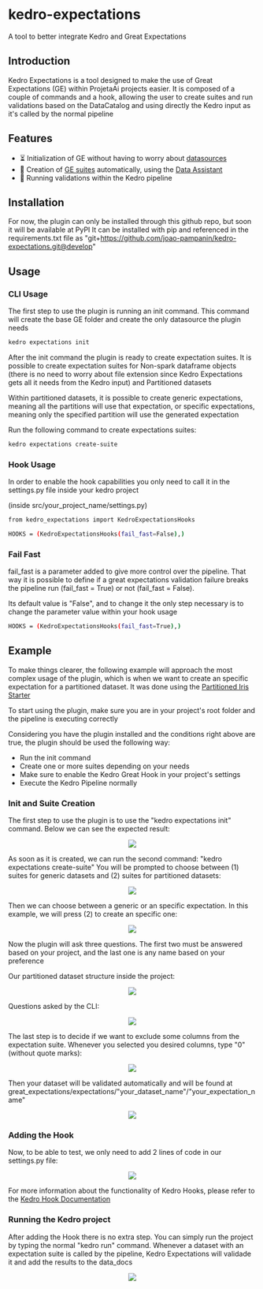 # kedro-expectations
A tool to better integrate Kedro and Great Expectations

## Introduction

Kedro Expectations is a tool designed to make the use of Great Expectations (GE) within ProjetaAi projects easier. It is composed of a couple of commands and a hook, allowing the user to create suites and run validations based on the DataCatalog and using directly the Kedro input as it's called by the normal pipeline

## Features

- ⏳ Initialization of GE without having to worry about [datasources](https://docs.greatexpectations.io/docs/terms/datasource)
- 🎯 Creation of [GE suites](https://docs.greatexpectations.io/docs/terms/expectation_suite/) automatically, using the [Data Assistant](https://docs.greatexpectations.io/docs/terms/data_assistant/)
- 🚀 Running validations within the Kedro pipeline

## Installation

For now, the plugin can only be installed through this github repo, but soon it will be available at PyPI
It can be installed with pip and referenced in the requirements.txt file as "git+https://github.com/joao-pampanin/kedro-expectations.git@develop"

## Usage

### CLI Usage

The first step to use the plugin is running an init command. This command will create the base GE folder and create the only datasource the plugin needs

```bash
kedro expectations init
```

After the init command the plugin is ready to create expectation suites. It is possible to create expectation suites for Non-spark dataframe objects (there is no need to worry about file extension since Kedro Expectations gets all it needs from the Kedro input) and Partitioned datasets

Within partitioned datasets, it is possible to create generic expectations, meaning all the partitions will use that expectation, or specific expectations, meaning only the specified partition will use the generated expectation

Run the following command to create expectations suites:

```bash
kedro expectations create-suite
```

### Hook Usage

In order to enable the hook capabilities you only need to call it in the settings.py file inside your kedro project

(inside src/your_project_name/settings.py)
```bash
from kedro_expectations import KedroExpectationsHooks

HOOKS = (KedroExpectationsHooks(fail_fast=False),)
```

### Fail Fast

fail_fast is a parameter added to give more control over the pipeline. That way it is possible to define if a great expectations validation failure breaks the pipeline run (fail_fast = True) or not (fail_fast = False).

Its default value is "False", and to change it the only step necessary is to change the parameter value within your hook usage

```bash
HOOKS = (KedroExpectationsHooks(fail_fast=True),)
```

## Example

To make things clearer, the following example will approach the most complex usage of the plugin, which is when we want to create an specific expectation for a partitioned dataset. It was done using the [Partitioned Iris Starter](https://github.com/ProjetaAi/projetaai-starters/tree/main/for_projetaai/project/partitioned_projetaai)

To start using the plugin, make sure you are in your project's root folder and the pipeline is executing correctly

Considering you have the plugin installed and the conditions right above are true, the plugin should be used the following way:
- Run the init command
- Create one or more suites depending on your needs
- Make sure to enable the Kedro Great Hook in your project's settings
- Execute the Kedro Pipeline normally 

### Init and Suite Creation

The first step to use the plugin is to use the "kedro expectations init" command. Below we can see the expected result:

<p align="center">
  <img src="https://github.com/joao-pampanin/kedro-expectations/blob/develop/images/1_init.png">
</p>

As soon as it is created, we can run the second command: "kedro expectations create-suite"
You will be prompted to choose between (1) suites for generic datasets and (2) suites for partitioned datasets:

<p align="center">
  <img src="https://github.com/joao-pampanin/kedro-expectations/blob/develop/images/3_createsuite.png">
</p>

Then we can choose between a generic or an specific expectation. In this example, we will press (2) to create an specific one:

<p align="center">
  <img src="https://github.com/joao-pampanin/kedro-expectations/blob/develop/images/4_createsuite.png">
</p>

Now the plugin will ask three questions. The first two must be answered based on your project, and the last one is any name based on your preference

Our partitioned dataset structure inside the project:

<p align="center">
  <img src="https://github.com/joao-pampanin/kedro-expectations/blob/develop/images/8_createsuite.png">
</p>

Questions asked by the CLI:

<p align="center">
  <img src="https://github.com/joao-pampanin/kedro-expectations/blob/develop/images/5_createsuite.png">
</p>

The last step is to decide if we want to exclude some columns from the expectation suite. Whenever you selected you desired columns, type "0" (without quote marks):

<p align="center">
  <img src="https://github.com/joao-pampanin/kedro-expectations/blob/develop/images/6_createsuite.png">
</p>

Then your dataset will be validated automatically and will be found at great_expectations/expectations/"your_dataset_name"/"your_expectation_name"

<p align="center">
  <img src="https://github.com/joao-pampanin/kedro-expectations/blob/develop/images/7_createsuite.png">
</p>

### Adding the Hook

Now, to be able to test, we only need to add 2 lines of code in our settings.py file:

<p align="center">
  <img src="https://github.com/joao-pampanin/kedro-expectations/blob/develop/images/9_hookconfig.png">
</p>

For more information about the functionality of Kedro Hooks, please refer to the [Kedro Hook Documentation](https://kedro.readthedocs.io/en/stable/hooks/introduction.html)

### Running the Kedro project

After adding the Hook there is no extra step. You can simply run the project by typing the normal "kedro run" command. Whenever a dataset with an expectation suite is called by the pipeline, Kedro Expectations will validade it and add the results to the data_docs

<p align="center">
  <img src="https://github.com/joao-pampanin/kedro-expectations/blob/develop/images/10_run.png">
</p>
